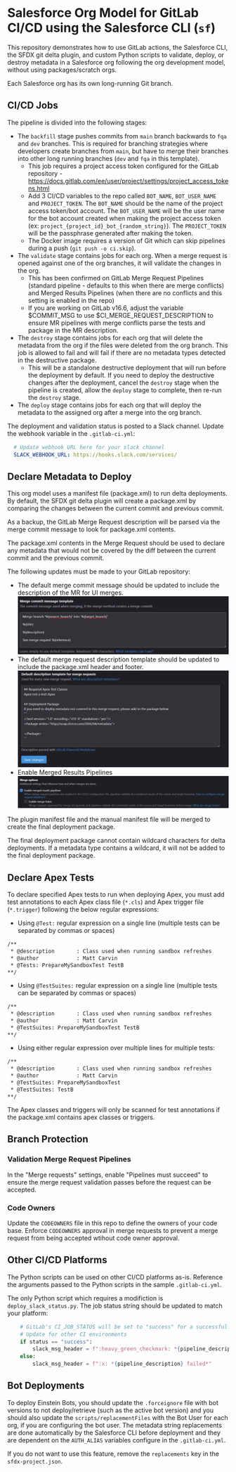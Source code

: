 # Salesforce Org Model for GitLab CI/CD using the Salesforce CLI (`sf`)
This repository demonstrates how to use GitLab actions, the Salesforce CLI, the SFDX git delta plugin, and custom Python scripts to validate, deploy, or destroy metadata in a Salesforce org following the org development model, without using packages/scratch orgs. 

Each Salesforce org has its own long-running Git branch.

## CI/CD Jobs

The pipeline is divided into the following stages:

- The `backfill` stage pushes commits from `main` branch backwards to `fqa` and `dev` branches. This is required for branching strategies where developers create branches from `main`, but have to merge their branches into other long running branches (`dev` and `fqa` in this template).
    - This job requires a project access token configured for the GitLab repository - https://docs.gitlab.com/ee/user/project/settings/project_access_tokens.html
    - Add 3 CI/CD variables to the repo called `BOT_NAME`, `BOT_USER_NAME` and `PROJECT_TOKEN`. The `BOT_NAME` should be the name of the project access token/bot account. The `BOT_USER_NAME` will be the user name for the bot account created when making the project access token (ex: `project_{project_id}_bot_{random_string}`). The `PROJECT_TOKEN` will be the passphrase generated after making the token.
    - The Docker image requires a version of Git which can skip pipelines during a push (`git push -o ci.skip`).
- The `validate` stage contains jobs for each org. When a merge request is opened against one of the org branches, it will validate the changes in the org.
    - This has been confirmed on GitLab Merge Request Pipelines (standard pipeline - defaults to this when there are merge conflicts) and Merged Results Pipelines (when there are no conflicts and this setting is enabled in the repo)
    - If you are working on GitLab v16.6, adjust the variable $COMMIT_MSG to use $CI_MERGE_REQUEST_DESCRIPTION to ensure MR pipelines with merge conflicts parse the tests and package in the MR description.
- The `destroy` stage contains jobs for each org that will delete the metadata from the org if the files were deleted from the org branch. This job is allowed to fail and will fail if there are no metadata types detected in the destructive package.
    - This will be a standalone destructive deployment that will run before the deployment by default. If you need to deploy the destructive changes after the deployment, cancel the `destroy` stage when the pipeline is created, allow the `deploy` stage to complete, then re-run the `destroy` stage.
- The `deploy` stage contains jobs for each org that will deploy the metadata to the assigned org after a merge into the org branch.

The deployment and validation status is posted to a Slack channel. Update the webhook variable in the `.gitlab-ci.yml`:

``` yaml
  # Update webhook URL here for your slack channel
  SLACK_WEBHOOK_URL: https://hooks.slack.com/services/
```

## Declare Metadata to Deploy

This org model uses a manifest file (package.xml) to run delta deployments. By default, the SFDX git delta plugin will create a package.xml by comparing the changes between the current commit and previous commit.

As a backup, the GitLab Merge Request description will be parsed via the merge commit message to look for package.xml contents.

The package.xml contents in the Merge Request should be used to declare any metadata that would not be covered by the diff between the current commit and the previous commit.

The following updates must be made to your GitLab repository:
- The default merge commit message should be updated to include the description of the MR for UI merges.
![Merge Request Commit Message Template](.gitlab/images/mr-commit-message-template.JPG)
- The default merge request description template should be updated to include the package.xml header and footer.
![Default Merge Request Description](.gitlab/images/default-mr-description.JPG)
- Enable Merged Results Pipelines 
![Merged Results Setting](.gitlab/images/merged-results.png)

The plugin manifest file and the manual manifest file will be merged to create the final deployment package.

The final deployment package cannot contain wildcard characters for delta deployments. If a metadata type contains a wildcard, it will not be added to the final deployment package.

## Declare Apex Tests

To declare specified Apex tests to run when deploying Apex, you must add test annotations to each Apex class file (`*.cls`) and Apex trigger file (`*.trigger`) following the below regular expressions:

- Using `@Test:` regular expression on a single line (multiple tests can be separated by commas or spaces)
```
/**
 * @description       : Class used when running sandbox refreshes
 * @author            : Matt Carvin
 * @Tests: PrepareMySandboxTest TestB
**/
```

- Using `@TestSuites:` regular expression on a single line (multiple tests can be separated by commas or spaces)

```
/**
 * @description       : Class used when running sandbox refreshes
 * @author            : Matt Carvin
 * @TestSuites: PrepareMySandboxTest TestB
**/
```

- Using either regular expression over multiple lines for multiple tests:
```
/**
 * @description       : Class used when running sandbox refreshes
 * @author            : Matt Carvin
 * @TestSuites: PrepareMySandboxTest
 * @TestSuites: TestB
**/
```

The Apex classes and triggers will only be scanned for test annotations if the package.xml contains apex classes or triggers.

## Branch Protection

### Validation Merge Request Pipelines

In the "Merge requests" settings, enable "Pipelines must succeed" to ensure the merge request validation passes before the request can be accepted.

### Code Owners

Update the `CODEOWNERS` file in this repo to define the owners of your code base. Enforce `CODEOWNERS` approval in merge requests to prevent a merge request from being accepted wtihout code owner approval.

## Other CI/CD Platforms

The Python scripts can be used on other CI/CD platforms as-is. Reference the arguments passed to the Python scripts in the sample `.gitlab-ci.yml`.

The only Python script which requires a modifiction is `deploy_slack_status.py`. The job status string should be updated to match your platform:

``` python
    # GitLab's CI_JOB_STATUS will be set to "success" for a successful job
    # Update for other CI environments
    if status == "success":
        slack_msg_header = f":heavy_green_checkmark: *{pipeline_description} succeeded*"
    else:
        slack_msg_header = f":x: *{pipeline_description} failed*"
```

## Bot Deployments

To deploy Einstein Bots, you should update the `.forceignore` file with bot versions to not deploy/retrieve (such as the active bot version) and you should also update the `scripts/replacementFiles` with the Bot User for each org, if you are configuring the bot user. The metadata string replacements are done automatically by the Salesforce CLI before deployment and they are dependent on the `AUTH_ALIAS` variables configure in the `.gitlab-ci.yml`.

If you do not want to use this feature, remove the `replacements` key in the `sfdx-project.json`.
